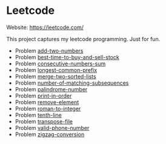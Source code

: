 # Leetcode
Website: https://leetcode.com/

This project captures my leetcode programming.
Just for fun.

- Problem [add-two-numbers](https://leetcode.com/problems/add-two-numbers)
- Problem [best-time-to-buy-and-sell-stock](https://leetcode.com/problems/best-time-to-buy-and-sell-stock)
- Problem [consecutive-numbers-sum](https://leetcode.com/problems/consecutive-numbers-sum)
- Problem [longest-common-prefix](https://leetcode.com/problems/longest-common-prefix)
- Problem [merge-two-sorted-lists](https://leetcode.com/problems/merge-two-sorted-lists)
- Problem [number-of-matching-subsequences](https://leetcode.com/problems/number-of-matching-subsequences)
- Problem [palindrome-number](https://leetcode.com/problems/palindrome-number)
- Problem [print-in-order](https://leetcode.com/problems/print-in-order)
- Problem [remove-element](https://leetcode.com/problems/remove-element)
- Problem [roman-to-integer](https://leetcode.com/problems/roman-to-integer)
- Problem [tenth-line](https://leetcode.com/problems/tenth-line)
- Problem [transpose-file](https://leetcode.com/problems/transpose-file)
- Problem [valid-phone-number](https://leetcode.com/problems/valid-phone-number)
- Problem [zigzag-conversion](https://leetcode.com/problems/zigzag-conversion)
